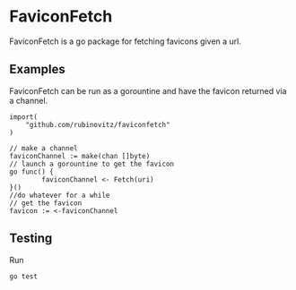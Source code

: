 # FaviconFetch


FaviconFetch is a go package for fetching favicons given a url.

## Examples

FaviconFetch can be run as a gorountine and have the favicon returned via a channel.

```
import(
    "github.com/rubinovitz/faviconfetch"
)

// make a channel
faviconChannel := make(chan []byte)
// launch a gorountine to get the favicon
go func() {
        faviconChannel <- Fetch(uri)
}()
//do whatever for a while
// get the favicon
favicon := <-faviconChannel

```

## Testing

Run
```
go test
```
